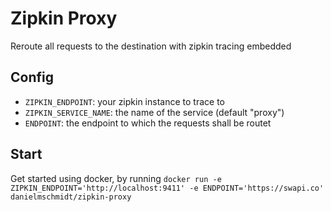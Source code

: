 # Zipkin Proxy

Reroute all requests to the destination with zipkin tracing embedded

## Config

- `ZIPKIN_ENDPOINT`: your zipkin instance to trace to
- `ZIPKIN_SERVICE_NAME`: the name of the service (default "proxy")
- `ENDPOINT`: the endpoint to which the requests shall be routet

## Start

Get started using docker, by running `docker run -e ZIPKIN_ENDPOINT='http://localhost:9411' -e ENDPOINT='https://swapi.co' danielmschmidt/zipkin-proxy`
